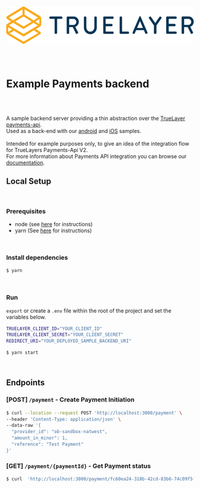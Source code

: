 <p align="center">
<img height="100px" src="./truelayer_logo.svg" />
</p>

<br>
<br>

# Example Payments backend

<br>
<br>

A sample backend server providing a thin abstraction over the [TrueLayer payments-api](https://truelayer.com/payments-api).
<br>
Used as a back-end with our [android](https://github.com/TrueLayer/android-sample/) and [iOS](https://github.com/TrueLayer/truelayer-ios-demo) samples.
<br>
<br>
Intended for example purposes only, to give an idea of the integration flow for TrueLayers Payments-Api V2.
<br>
For more information about Payments API integration you can browse our [documentation](https://docs.truelayer.com/#payments-api-v2).
<br>

## Local Setup

<br>

### Prerequisites

- node (see [here](https://nodejs.org/en/) for instructions)
- yarn (See [here](https://yarnpkg.com/) for instructions)

<br>

### Install dependencies

```bash
$ yarn
```

<br>

### Run
`export` or create a `.env` file within the root of the project and set the variables below.

```bash
TRUELAYER_CLIENT_ID="YOUR_CLIENT_ID" 
TRUELAYER_CLIENT_SECRET="YOUR_CLIENT_SECRET"
REDIRECT_URI="YOUR_DEPLOYED_SAMPLE_BACKEND_URI"
```

```bash
$ yarn start
```


<br>

## Endpoints

### [POST] `/payment` - Create Payment Initiation
```bash
$ curl --location --request POST 'http://localhost:3000/payment' \
--header 'Content-Type: application/json' \
--data-raw '{
  "provider_id": "ob-sandbox-natwest",
  "amount_in_minor": 1,
  "reference": "Test Payment"
}'
```

### [GET] `/payment/{paymentId}` - Get Payment status
```bash
$ curl  'http://localhost:3000/payment/fc60ea24-318b-42cd-83b6-74c09f5f263d'
```
